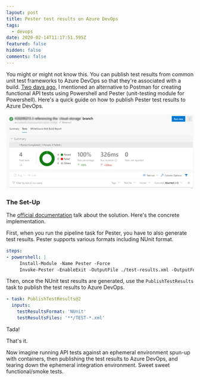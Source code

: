 ```yaml
---
layout: post
title: Pester test results on Azure DevOps
tags:
  - devops
date: 2020-02-14T11:17:51.595Z
featured: false
hidden: false
comments: false
---
```

You might or might not know this. You can publish test results from common unit test frameworks to Azure DevOps so that they're associated with a build. [Two days ago](https://gaunacode.com/an-alternate-to-postman-for-api-tests), I mentioned an alternative to Postman for creating functional API tests using Powershell and Pester (unit-testing module for Powershell). Here's a quick guide on how to publish Pester test results to Azure DevOps. 

<!--more-->

![Screenshot of test results for Pester using Azure DevOps](/assets/uploads/2020-02-14_6-19-17.png "Test Results from Azure DevOps")

### The Set-Up

The [official documentation](https://pester.dev/docs/usage/test-results/#azure-devops) talk about the solution. Here's the concrete implementation. 

First, when you run the pipeline task for Pester, you have to also generate test results. Pester supports various formats including NUnit format. 

```yaml
steps:
- powershell: |
     Install-Module -Name Pester -Force
     Invoke-Pester -EnableExit -OutputFile ./test-results.xml -OutputFormat NUnitXml
```

Then, once the NUnit test results are generated, use the `PublishTestResults` task to publish the test results to Azure DevOps.

```yaml
- task: PublishTestResults@2
  inputs:
    testResultsFormat: 'NUnit'
    testResultsFiles: '**/TEST-*.xml'  
```

Tada! 

That's it.

Now imagine running API tests against an ephemeral environment spun-up with containers, then publishing the test results to Azure DevOps, and tearing down the ephemeral integration environment. Sweet sweet functional/smoke tests.
